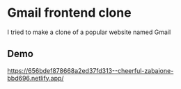 
# Gmail frontend clone

I tried to make a clone of a popular website named Gmail


## Demo

https://656bdef878668a2ed37fd313--cheerful-zabaione-bbd696.netlify.app/